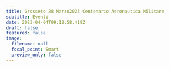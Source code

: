 ```yaml
---
title: Grosseto 28 Marzo2023 Centenario Aeronautica Militare
subtitle: Eventi
date: 2023-04-04T09:12:58.419Z
draft: false
featured: false
image:
  filename: null
  focal_point: Smart
  preview_only: false
---
```

